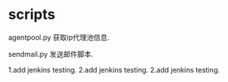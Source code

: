 # scripts
agentpool.py  获取ip代理池信息.

sendmail.py   发送邮件脚本.

1.add jenkins testing.
2.add jenkins testing.
2.add jenkins testing.
